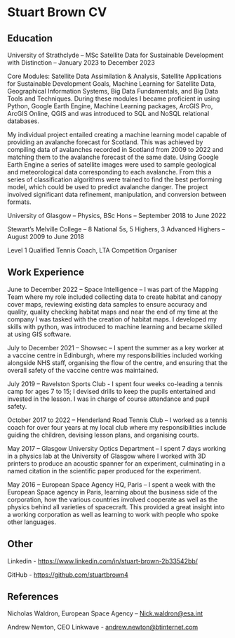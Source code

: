 # Stuart Brown CV

## Education
University of Strathclyde – MSc Satellite Data for Sustainable Development with Distinction – January 2023 to December 2023

Core Modules: Satellite Data Assimilation & Analysis, Satellite Applications for Sustainable Development Goals, Machine Learning for Satellite Data, Geographical Information Systems, Big Data Fundamentals, and Big Data Tools and Techniques. During these modules I became proficient in using Python, Google Earth Engine, Machine Learning packages, ArcGIS Pro, ArcGIS Online, QGIS and was introduced to SQL and NoSQL relational databases.

My individual project entailed creating a machine learning model capable of providing an avalanche forecast for Scotland. This was achieved by compiling data of avalanches recorded in Scotland from 2009 to 2022 and matching them to the avalanche forecast of the same date. Using Google Earth Engine a series of satellite images were used to sample geological and meteorological data corresponding to each avalanche. From this a series of classification algorithms were trained to find the best performing model, which could be used to predict avalanche danger. The project involved significant data refinement, manipulation, and conversion between formats.

University of Glasgow – Physics, BSc Hons – September 2018 to June 2022

Stewart’s Melville College – 8 National 5s, 5 Highers, 3 Advanced Highers – August 2009 to June 2018

Level 1 Qualified Tennis Coach, LTA Competition Organiser


## Work Experience 
June to December 2022 – Space Intelligence – I was part of the Mapping Team where my role included collecting data to create habitat and canopy cover maps, reviewing existing data samples to ensure accuracy and quality, quality checking habitat maps and near the end of my time at the company I was tasked with the creation of habitat maps. I developed my skills with python, was introduced to machine learning and became skilled at using GIS software.

July to December 2021 – Showsec – I spent the summer as a key worker at a vaccine centre in Edinburgh, where my responsibilities included working alongside NHS staff, organising the flow of the centre, and ensuring that the overall safety of the vaccine centre was maintained.

July 2019 – Ravelston Sports Club - I spent four weeks co-leading a tennis camp for ages 7 to 15; I devised drills to keep the pupils entertained and invested in the lesson. I was in charge of course attendance and pupil safety.

October 2017 to 2022 – Henderland Road Tennis Club – I worked as a tennis coach for over four years at my local club where my responsibilities include guiding the children, devising lesson plans, and organising courts.

May 2017 – Glasgow University Optics Department – I spent 7 days working in a physics lab at the University of Glasgow where I worked with 3D printers to produce an acoustic spanner for an experiment, culminating in a named citation in the scientific paper produced for the experiment.

May 2016 – European Space Agency HQ, Paris – I spent a week with the European Space agency in Paris, learning about the business side of the corporation, how the various countries involved cooperate as well as the physics behind all varieties of spacecraft. This provided a great insight into a working corporation as well as learning to work with people who spoke other languages.

## Other
Linkedin - https://www.linkedin.com/in/stuart-brown-2b33542bb/ 

GitHub - https://github.com/stuartbrown4 


## References
Nicholas Waldron, European Space Agency – Nick.waldron@esa.int 

Andrew Newton, CEO Linkwave - andrew.newton@btinternet.com 
